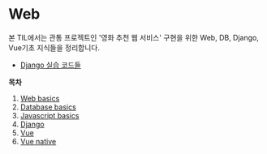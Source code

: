 # Web

본 TIL에서는 관통 프로젝트인 '영화 추천 웹 서비스' 구현을 위한 Web, DB, Django, Vue기초 지식들을 정리합니다.

- [Django 실습 코드들](https://github.com/Kuhnhee/django_practice)



**목차**

1. [Web basics](https://github.com/Kuhnhee/TIL/tree/master/web/1.Web%20basics)
2. [Database basics](https://github.com/Kuhnhee/TIL/tree/master/web/2.Database%20basics)
3. [Javascript basics](https://github.com/Kuhnhee/TIL/tree/master/web/3.Javascript%20basics)
4. [Django](https://github.com/Kuhnhee/TIL/tree/master/web/4.Django)
5. [Vue](https://github.com/Kuhnhee/TIL/tree/master/web/5.Vue)
6. [Vue native]()

